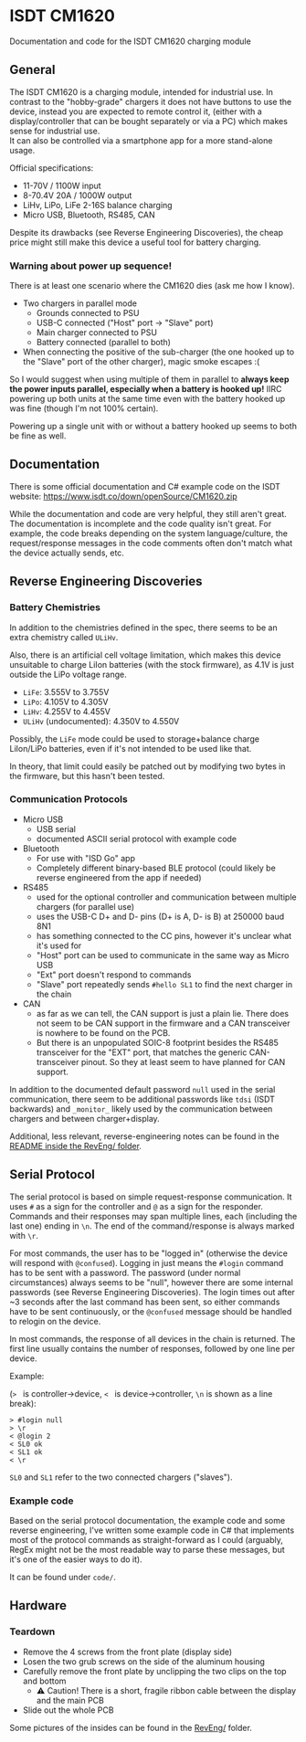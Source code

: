 # ISDT CM1620
Documentation and code for the ISDT CM1620 charging module

## General

The ISDT CM1620 is a charging module, intended for industrial use. In contrast to the "hobby-grade" chargers it does not have buttons to use the device, instead you are expected to remote control it, (either with a display/controller that can be bought separately or via a PC) which makes sense for industrial use.  
It can also be controlled via a smartphone app for a more stand-alone usage.

Official specifications:
- 11-70V / 1100W input
- 8-70.4V 20A / 1000W output
- LiHv, LiPo, LiFe 2-16S balance charging
- Micro USB, Bluetooth, RS485, CAN

Despite its drawbacks (see Reverse Engineering Discoveries), the cheap price might still make this device a useful tool for battery charging.

### Warning about power up sequence!

There is at least one scenario where the CM1620 dies (ask me how I know).

- Two chargers in parallel mode
    - Grounds connected to PSU
    - USB-C connected ("Host" port -> "Slave" port)
    - Main charger connected to PSU
    - Battery connected (parallel to both)
- When connecting the positive of the sub-charger (the one hooked up to the "Slave" port of the other charger), magic smoke escapes :(

So I would suggest when using multiple of them in parallel to **always keep the power inputs parallel, especially when a battery is hooked up!**
IIRC powering up both units at the same time even with the battery hooked up was fine (though I'm not 100% certain).

Powering up a single unit with or without a battery hooked up seems to both be fine as well.

## Documentation
There is some official documentation and C# example code on the ISDT website:
https://www.isdt.co/down/openSource/CM1620.zip

While the documentation and code are very helpful, they still aren't great.
The documentation is incomplete and the code quality isn't great. For example, the code breaks depending on the system language/culture, the request/response messages in the code comments often don't match what the device actually sends, etc.

## Reverse Engineering Discoveries

### Battery Chemistries
In addition to the chemistries defined in the spec, there seems to be an extra chemistry called `ULiHv`.

Also, there is an artificial cell voltage limitation, which makes this device unsuitable to charge LiIon batteries (with the stock firmware), as 4.1V is just outside the LiPo voltage range.

- `LiFe`: 3.555V to 3.755V
- `LiPo`: 4.105V to 4.305V
- `LiHv`: 4.255V to 4.455V
- `ULiHv` (undocumented): 4.350V to 4.550V

Possibly, the `LiFe` mode could be used to storage+balance charge LiIon/LiPo batteries, even if it's not intended to be used like that.

In theory, that limit could easily be patched out by modifying two bytes in the firmware, but this hasn't been tested.

### Communication Protocols

- Micro USB
    - USB serial
    - documented ASCII serial protocol with example code
- Bluetooth
    - For use with "ISD Go" app
    - Completely different binary-based BLE protocol (could likely be reverse engineered from the app if needed)
- RS485
    - used for the optional controller and communication between multiple chargers (for parallel use)
    - uses the USB-C D+ and D- pins (D+ is A, D- is B) at 250000 baud 8N1
    - has something connected to the CC pins, however it's unclear what it's used for
    - "Host" port can be used to communicate in the same way as Micro USB
    - "Ext" port doesn't respond to commands
    - "Slave" port repeatedly sends `#hello SL1` to find the next charger in the chain
- CAN
    - as far as we can tell, the CAN support is just a plain lie. There does not seem to be CAN support in the firmware and a CAN transceiver is nowhere to be found on the PCB. 
    - But there is an unpopulated SOIC-8 footprint besides the RS485 transceiver for the "EXT" port, that matches the generic CAN-transceiver pinout. So they at least seem to have planned for CAN support.

In addition to the documented default password `null` used in the serial communication, there seem to be additional passwords like `tdsi` (ISDT backwards) and `_monitor_` likely used by the communication between chargers and between charger+display.

Additional, less relevant, reverse-engineering notes can be found in the [README inside the RevEng/ folder](RevEng/).

## Serial Protocol

The serial protocol is based on simple request-response communication.
It uses `#` as a sign for the controller and `@` as a sign for the responder. Commands and their responses may span multiple lines, each (including the last one) ending in `\n`. The end of the command/response is always marked with `\r`.

For most commands, the user has to be "logged in" (otherwise the device will respond with `@confused`). Logging in just means the `#login` command has to be sent with a password. The password (under normal circumstances) always seems to be "null", however there are some internal passwords (see Reverse Engineering Discoveries).
The login times out after ~3 seconds after the last command has been sent, so either commands have to be sent continuously, or the `@confused` message should be handled to relogin on the device.

In most commands, the response of all devices in the chain is returned. The first line usually contains the number of responses, followed by one line per device.

Example:

(`> ` is controller->device, `< ` is device->controller, `\n` is shown as a line break): 
```
> #login null
> \r
< @login 2
< SL0 ok
< SL1 ok
< \r
```
`SL0` and `SL1` refer to the two connected chargers ("slaves").

### Example code
Based on the serial protocol documentation, the example code and some reverse engineering, I've written some example code in C# that implements most of the protocol commands as straight-forward as I could (arguably, RegEx might not be the most readable way to parse these messages, but it's one of the easier ways to do it).

It can be found under `code/`.

## Hardware
### Teardown
- Remove the 4 screws from the front plate (display side)
- Losen the two grub screws on the side of the aluminum housing
- Carefully remove the front plate by unclipping the two clips on the top and bottom
    - :warning: Caution! There is a short, fragile ribbon cable between the display and the main PCB
- Slide out the whole PCB

Some pictures of the insides can be found in the [RevEng/](RevEng/) folder.